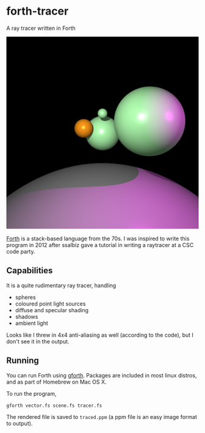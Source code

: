 # forth-tracer
A ray tracer written in Forth

![sample output of 5 spheres](./forth_traced.png)

[Forth](https://en.wikipedia.org/wiki/Forth_(programming_language)) is a stack-based language from the 70s. I was inspired to write this program in 2012 after ssalbiz gave a tutorial in writing a raytracer at a CSC code party.

## Capabilities
It is a quite rudimentary ray tracer, handling
- spheres
- coloured point light sources
- diffuse and specular shading
- shadows
- ambient light

Looks like I threw in 4x4 anti-aliasing as well (according to the code), but I don't see it in the output.

## Running
You can run Forth using [gforth](https://www.gnu.org/software/gforth/gforth.html). Packages are included in most linux distros, and as part of Homebrew on Mac OS X.

To run the program,

    gforth vector.fs scene.fs tracer.fs
    
The rendered file is saved to `traced.ppm` (a ppm file is an easy image format to output).

